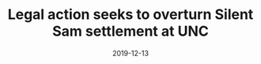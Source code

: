 ---
date: 2019-12-13
title: Legal action seeks to overturn Silent Sam settlement at UNC
source: Washington Post
link: https://www.washingtonpost.com/education/2019/12/13/lawsuit-seeks-overturn-silent-sam-settlement-unc/
cases:
 - shamsettlement
---
